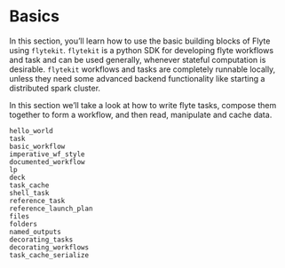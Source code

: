 # Basics

In this section, you’ll learn how to use the basic building blocks of Flyte
using `flytekit`. `flytekit` is a python SDK for developing flyte workflows and
task and can be used generally, whenever stateful computation is desirable.
`flytekit` workflows and tasks are completely runnable locally, unless they need
some advanced backend functionality like starting a distributed spark cluster.

In this section we’ll take a look at how to write flyte tasks, compose them
together to form a workflow, and then read, manipulate and cache data.


```{auto-examples-toc}
hello_world
task
basic_workflow
imperative_wf_style
documented_workflow
lp
deck
task_cache
shell_task
reference_task
reference_launch_plan
files
folders
named_outputs
decorating_tasks
decorating_workflows
task_cache_serialize
```
